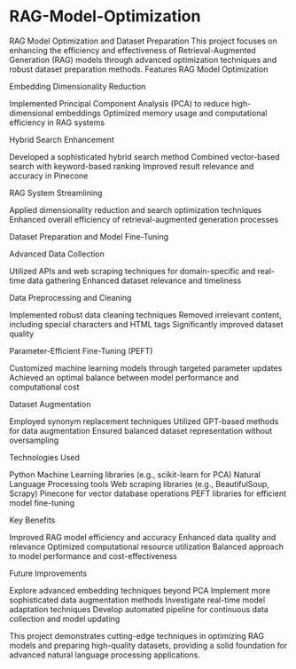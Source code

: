 # RAG-Model-Optimization

RAG Model Optimization and Dataset Preparation
This project focuses on enhancing the efficiency and effectiveness of Retrieval-Augmented Generation (RAG) models through advanced optimization techniques and robust dataset preparation methods.
Features
RAG Model Optimization

Embedding Dimensionality Reduction

Implemented Principal Component Analysis (PCA) to reduce high-dimensional embeddings
Optimized memory usage and computational efficiency in RAG systems


Hybrid Search Enhancement

Developed a sophisticated hybrid search method
Combined vector-based search with keyword-based ranking
Improved result relevance and accuracy in Pinecone


RAG System Streamlining

Applied dimensionality reduction and search optimization techniques
Enhanced overall efficiency of retrieval-augmented generation processes



Dataset Preparation and Model Fine-Tuning

Advanced Data Collection

Utilized APIs and web scraping techniques for domain-specific and real-time data gathering
Enhanced dataset relevance and timeliness


Data Preprocessing and Cleaning

Implemented robust data cleaning techniques
Removed irrelevant content, including special characters and HTML tags
Significantly improved dataset quality


Parameter-Efficient Fine-Tuning (PEFT)

Customized machine learning models through targeted parameter updates
Achieved an optimal balance between model performance and computational cost


Dataset Augmentation

Employed synonym replacement techniques
Utilized GPT-based methods for data augmentation
Ensured balanced dataset representation without oversampling



Technologies Used

Python
Machine Learning libraries (e.g., scikit-learn for PCA)
Natural Language Processing tools
Web scraping libraries (e.g., BeautifulSoup, Scrapy)
Pinecone for vector database operations
PEFT libraries for efficient model fine-tuning

Key Benefits

Improved RAG model efficiency and accuracy
Enhanced data quality and relevance
Optimized computational resource utilization
Balanced approach to model performance and cost-effectiveness

Future Improvements

Explore advanced embedding techniques beyond PCA
Implement more sophisticated data augmentation methods
Investigate real-time model adaptation techniques
Develop automated pipeline for continuous data collection and model updating

This project demonstrates cutting-edge techniques in optimizing RAG models and preparing high-quality datasets, providing a solid foundation for advanced natural language processing applications.
